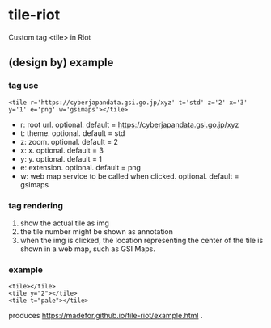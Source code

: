 # tile-riot
Custom tag &lt;tile> in Riot

## (design by) example

### tag use
```
<tile r='https://cyberjapandata.gsi.go.jp/xyz' t='std' z='2' x='3' y='1' e='png' w='gsimaps'></tile>
```
- r: root url. optional. default = https://cyberjapandata.gsi.go.jp/xyz
- t: theme. optional. default = std
- z: zoom. optional. default = 2
- x: x. optional. default = 3
- y: y. optional. default = 1
- e: extension. optional. default = png
- w: web map service to be called when clicked. optional. default = gsimaps

### tag rendering
1. show the actual tile as img
2. the tile number might be shown as annotation
3. when the img is clicked, the location representing the center of the tile is shown in a web map, such as GSI Maps.

### example
```
<tile></tile>
<tile y="2"></tile>
<tile t="pale"></tile>
```
produces https://madefor.github.io/tile-riot/example.html .
